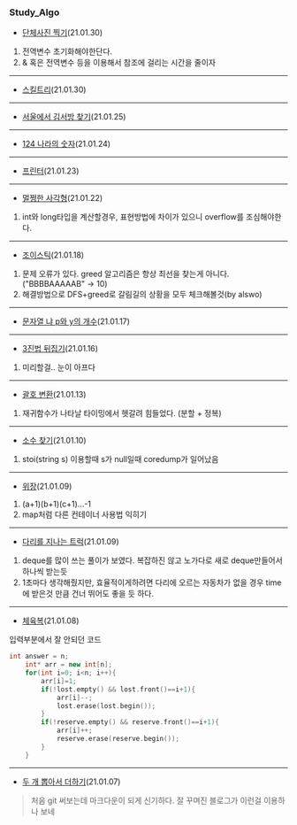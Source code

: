 ### Study_Algo
* [단체사진 찍기](https://programmers.co.kr/learn/courses/30/lessons/1835)(21.01.30)
1. 전역변수 초기화해야한단다.
2. & 혹은 전역변수 등을 이용해서 참조에 걸리는 시간을 줄이자
_________________
* [스킬트리](https://programmers.co.kr/learn/courses/30/lessons/49993)(21.01.30)
_________________
* [서울에서 김서방 찾기](https://programmers.co.kr/learn/courses/30/lessons/12919)(21.01.25)
_________________
* [124 나라의 숫자](https://programmers.co.kr/learn/courses/30/lessons/12899)(21.01.24)
_________________
* [프린터](https://programmers.co.kr/learn/courses/30/lessons/42587#)(21.01.23)
_________________
* [멀쩡한 사각형](https://programmers.co.kr/learn/courses/30/lessons/62048#)(21.01.22)
1. int와 long타입을 계산할경우, 표현방법에 차이가 있으니 overflow를 조심해야한다.
_________________
* [조이스틱](https://programmers.co.kr/learn/courses/30/lessons/42860#)(21.01.18)
1. 문제 오류가 있다. greed 알고리즘은 항상 최선을 찾는게 아니다.("BBBBAAAAAB" -> 10)
2. 해결방법으로 DFS+greed로 갈림길의 상황을 모두 체크해볼것(by alswo)
_________________
* [문자열 냐 p와 y의 개수](https://programmers.co.kr/learn/courses/30/lessons/12916)(21.01.17)
_________________
* [3진법 뒤집기](https://programmers.co.kr/learn/courses/30/lessons/68935)(21.01.16)

1. 미리할걸.. 눈이 아프다
_________________
* [괄호 변환](https://programmers.co.kr/learn/courses/30/lessons/60058)(21.01.13)

1. 재귀함수가 나타날 타이밍에서 헷갈려 힘들었다. (분할 + 정복)
_________________
* [소수 찾기](https://programmers.co.kr/learn/courses/30/lessons/42839)(21.01.10)

1. stoi(string s) 이용할때 s가 null일때 coredump가 일어났음
_________________
* [위장](https://programmers.co.kr/learn/courses/30/lessons/42578)(21.01.09)

1. (a+1)(b+1)(c+1)...-1
2. map처럼 다른 컨테이너 사용법 익히기
_________________
* [다리를 지나는 트럭](https://programmers.co.kr/learn/courses/30/lessons/42583)(21.01.09)

1. deque를 많이 쓰는 풀이가 보였다. 복잡하진 않고 노가다로 새로 deque만들어서 하나씩 받는듯
2. 1초마다 생각해줬지만, 효율적이게하려면 다리에 오르는 자동차가 없을 경우 time에 받은것 만큼 건너 뛰어도 좋을 듯 하다.
_____________________
* [체육복](https://programmers.co.kr/learn/courses/30/lessons/42862#)(21.01.08)

입력부분에서 잘 안되던 코드
```c++
int answer = n;
    int* arr = new int[n];
    for(int i=0; i<n; i++){
        arr[i]=1;
        if(!lost.empty() && lost.front()==i+1){
            arr[i]--;
            lost.erase(lost.begin());
        }
        if(!reserve.empty() && reserve.front()==i+1){
            arr[i]++;
            reserve.erase(reserve.begin());
        }
    }
   ```
_________________
* [두 개 뽑아서 더하기](https://programmers.co.kr/learn/courses/30/lessons/68644)(21.01.07)
> 처음 git 써보는데 마크다운이 되게 신기하다. 잘 꾸며진 블로그가 이런걸 이용하나 보네
